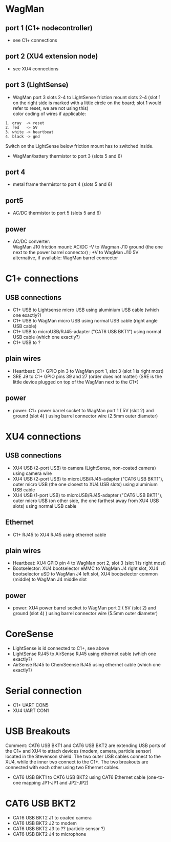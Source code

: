 
# WagMan

## port 1 (C1+ nodecontroller)
- see C1+ connections

## port 2  (XU4 extension node)
- see XU4 connections

## port 3 (LightSense)
- WagMan port 3 slots 2-4 to LightSense friction mount slots 2-4 (slot 1 on the right side is marked with a little circle on the board; slot 1 would refer to reset, we are not using this) <br>
color coding of wires if applicable:
```text
1. gray  -> reset
2. red   -> 5V
3. white -> heartbeat
4. black -> gnd
```
Switch on the LightSense below friction mount has to switched inside.


- WagMan/battery thermistor to port 3 (slots 5 and 6)


## port 4
- metal frame thermistor to port 4 (slots 5 and 6)

## port5
- AC/DC thermistor to port 5 (slots 5 and 6)

## power
- AC/DC converter: <br>
     WagMan J10 friction mount: AC/DC -V to Wagman J10 ground (the one next to the power barrel connector) ; +V to WagMan J10 5V<br>
     alternative, if available: WagMan barrel connector

# C1+ connections

## USB connections

- C1+ USB to Lightsense micro USB using aluminium USB cable (which one exactly?)
- C1+ USB to WagMan micro USB using normal USB cable (right angle USB cable)
- C1+ USB to microUSB/RJ45-adapter ("CAT6 USB BKT1") using normal USB cable (which one exactly?)
- C1+ USB to ?

## plain wires
- Heartbeat: C1+ GPIO pin 3 to WagMan port 1, slot 3 (slot 1 is right most)
- SRE J9 to C1+ GPIO pins 39 and 27 (order does not matter) (SRE is the little device plugged on top of the WagMan next to the C1+) 

## power
- power: C1+ power barrel socket to WagMan port 1 ( 5V (slot 2) and ground (slot 4) ) using barrel connector wire (2.5mm outer diameter)

# XU4 connections

## USB connections
- XU4 USB (2-port USB) to camera (LightSense, non-coated camera) using camera wire
- XU4 USB (2-port USB) to microUSB/RJ45-adapter ("CAT6 USB BKT1"), outer micro USB (the one closest to XU4 USB slots) using aluminium USB cable
- XU4 USB (1-port USB) to microUSB/RJ45-adapter ("CAT6 USB BKT1"), outer micro USB (on other side, the one farthest away from XU4 USB slots) using normal USB cable


## Ethernet
- C1+ RJ45 to XU4 RJ45 using ethernet cable

## plain wires
- Heartbeat: XU4 GPIO pin 4 to WagMan port 2, slot 3 (slot 1 is right most)
- Bootselector: XU4 bootselector eMMC to WagMan J4 right slot, XU4 bootselector uSD to WagMan J4 left slot, XU4 bootselector common (middle) to WagMan J4 middle slot

## power
- power: XU4 power barrel socket to WagMan port 2 ( 5V (slot 2) and ground (slot 4) ) using barrel connector wire (5.5mm outer diameter)

# CoreSense
- LightSense is id connected to C1+, see above
- LightSense RJ45 to AirSense RJ45 using ethernet cable (which one exactly?)
- AirSense RJ45 to ChemSeense RJ45 using ethernet cable (which one exactly?)

# Serial connection
- C1+ UART CON5
- XU4 UART CON1


# USB Breakouts
Comment: CAT6 USB BKT1 and CAT6 USB BKT2 are extending USB ports of the C1+ and XU4 to attach devices (modem, camera, particle sensor) located in the Stevenson shield. The two outer USB cables connect to the XU4, while the inner two connect to the C1+. The two breakouts are connected with each other using two Ethernet cables.

- CAT6 USB BKT1 to CAT6 USB BKT2 using CAT6 Ethernet cable (one-to-one mapping JP1-JP1 and JP2-JP2)

# CAT6 USB BKT2
- CAT6 USB BKT2 J1 to coated camera 
- CAT6 USB BKT2 J2 to modem
- CAT6 USB BKT2 J3 to ?? (particle sensor ?)
- CAT6 USB BKT2 J4 to microphone



